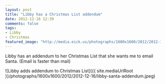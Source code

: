 ```yaml
---
layout: post
title: "Libby has a Christmas List addendum"
date: 2012-12-16 12:39
comments: false
tags: 
- Libby
- Christmas
featured_image: "http://media.eick.us/photographs/1600x1600/2012/2012-12-16/libby-santa-addendum.jpeg"
---
```

Libby has an addendum to her Christmas List that she wants me to email Santa. (Email is faster than mail)

![Libby adds addendum to Christmas List]({{ site.mediaUrlRoot }}/photographs/1600x1600/2012/2012-12-16/libby-santa-addendum.jpeg)


